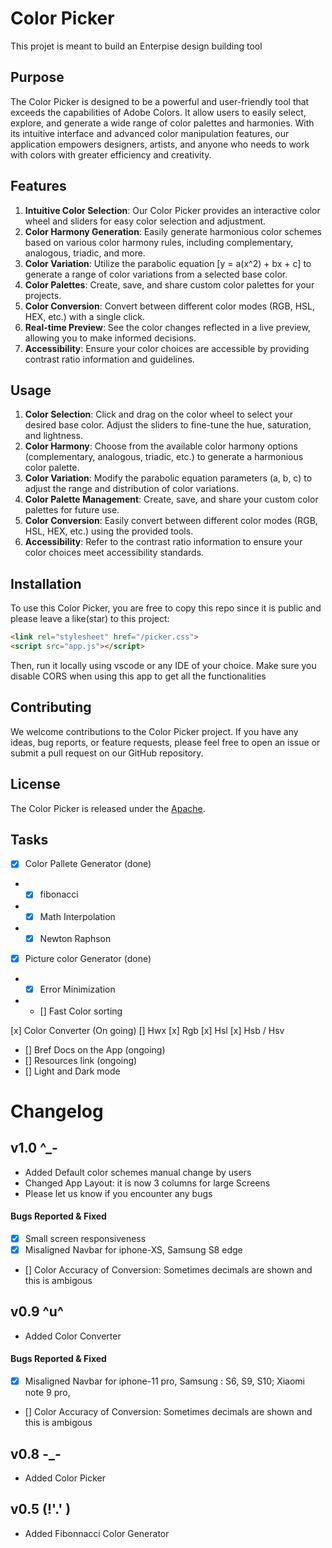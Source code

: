 # Color Picker
This projet is meant to build an Enterpise design building tool

## Purpose
The Color Picker is designed to be a powerful and user-friendly tool that exceeds the capabilities of Adobe Colors. It allow users to easily select, explore, and generate a wide range of color palettes and harmonies. With its intuitive interface and advanced color manipulation features, our application empowers designers, artists, and anyone who needs to work with colors with greater efficiency and creativity.

## Features
1. **Intuitive Color Selection**: Our Color Picker provides an interactive color wheel and sliders for easy color selection and adjustment.
2. **Color Harmony Generation**: Easily generate harmonious color schemes based on various color harmony rules, including complementary, analogous, triadic, and more.
3. **Color Variation**: Utilize the parabolic equation \[y = a(x^2) + bx + c\] to generate a range of color variations from a selected base color.
4. **Color Palettes**: Create, save, and share custom color palettes for your projects.
5. **Color Conversion**: Convert between different color modes (RGB, HSL, HEX, etc.) with a single click.
6. **Real-time Preview**: See the color changes reflected in a live preview, allowing you to make informed decisions.
7. **Accessibility**: Ensure your color choices are accessible by providing contrast ratio information and guidelines.

## Usage
1. **Color Selection**: Click and drag on the color wheel to select your desired base color. Adjust the sliders to fine-tune the hue, saturation, and lightness.
2. **Color Harmony**: Choose from the available color harmony options (complementary, analogous, triadic, etc.) to generate a harmonious color palette.
3. **Color Variation**: Modify the parabolic equation parameters (a, b, c) to adjust the range and distribution of color variations.
4. **Color Palette Management**: Create, save, and share your custom color palettes for future use.
5. **Color Conversion**: Easily convert between different color modes (RGB, HSL, HEX, etc.) using the provided tools.
6. **Accessibility**: Refer to the contrast ratio information to ensure your color choices meet accessibility standards.

## Installation
To use this Color Picker, you are free to copy this repo since it is public and please leave a like(star) to this project:

```html
<link rel="stylesheet" href="/picker.css">
<script src="app.js"></script>
```

Then, run it locally using vscode or any IDE of your choice.
Make sure you disable CORS when using this app to get all the functionalities


## Contributing
We welcome contributions to the Color Picker project. If you have any ideas, bug reports, or feature requests, please feel free to open an issue or submit a pull request on our GitHub repository.

## License
The Color Picker is released under the [Apache](./license.md).


## Tasks

-   [x] Color Pallete Generator (done)
-   -   [x] fibonacci
-   -   [x] Math Interpolation
-   -   [x] Newton Raphson
    
-   [x] Picture color Generator (done)
-   -   [X] Error Minimization
-   -   []  Fast Color sorting 

[x]  Color Converter (On going)
    []  Hwx
    [x]  Rgb
    [x]  Hsl
    [x]  Hsb / Hsv

-   []  Bref Docs on the App (ongoing)
-   []  Resources link (ongoing)
-   []  Light and Dark mode


# Changelog

## v1.0 ^_-

-   Added Default color schemes manual change by users
-   Changed App Layout: it is now 3 columns for large Screens
-   Please let us know if you encounter any bugs
#### Bugs Reported & Fixed
-   [x]  Small screen responsiveness
-   [x]  Misaligned Navbar for iphone-XS, Samsung S8 edge
-   []  Color Accuracy of Conversion: Sometimes decimals are shown and this is ambigous

##  v0.9 ^u^
-   Added Color Converter 
#### Bugs Reported & Fixed
-   [x]  Misaligned Navbar for iphone-11 pro, Samsung : S6, S9, S10; Xiaomi note 9 pro, 
-   []  Color Accuracy of Conversion: Sometimes decimals are shown and this is ambigous

##  v0.8 -_-
-   Added Color Picker 

##  v0.5  (!'.' )
-   Added Fibonnacci Color Generator 



